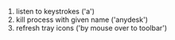 1. listen to keystrokes ('a')
2. kill process with given name ('anydesk')
3. refresh tray icons ('by mouse over to toolbar')